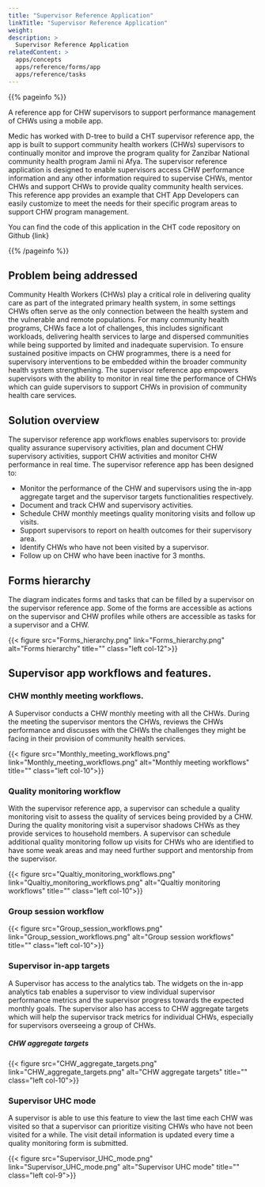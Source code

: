```yaml
---
title: "Supervisor Reference Application"
linkTitle: "Supervisor Reference Application"
weight:
description: >
  Supervisor Reference Application
relatedContent: >
  apps/concepts
  apps/reference/forms/app
  apps/reference/tasks
---
```


{{% pageinfo %}}

A reference app for CHW supervisors to support performance management of CHWs using a mobile app.

Medic has worked with D-tree to build a CHT supervisor reference app, the app is built to support community health workers (CHWs) supervisors to continually monitor and improve the program quality for Zanzibar National community health program Jamii ni Afya. The supervisor reference application is designed to enable supervisors access CHW performance information and any other information required to supervise CHWs, mentor CHWs and support CHWs to provide quality community health services. This reference app provides an example that CHT App Developers can easily customize to meet the needs for their specific program areas to support CHW program management.

You can find the code of this application in the CHT code repository on Github {link}

{{% /pageinfo %}}

## Problem being addressed
Community Health Workers (CHWs) play a critical role in delivering quality care as part of the integrated primary health system, in some settings CHWs often serve as the only connection between the health system and the vulnerable and remote populations. For many community health programs, CHWs face a lot of challenges, this includes significant workloads, delivering health services to large and dispersed communities while being supported by limited and inadequate supervision. To ensure sustained positive impacts on CHW programmes, there is a need for supervisory interventions to be embedded within the broader community health system strengthening. The  supervisor reference app empowers supervisors with the ability to monitor in real time the performance of CHWs which can guide supervisors to support CHWs in provision of community health care services.

## Solution overview
The supervisor reference app workflows enables supervisors to: provide quality assurance supervisory activities, plan and document CHW supervisory activities, support CHW activities and monitor CHW performance in real time. The supervisor reference app has been designed to:
<ul>
<li>Monitor the performance of the CHW and supervisors using the in-app aggregate target and the supervisor targets functionalities respectively.</li>

<li>Document and track CHW and supervisory activities.</li>
<li>Schedule CHW monthly meetings quality monitoring visits and follow up visits.</li>
<li>Support supervisors to report on health outcomes for their supervisory area.</li>
<li>Identify CHWs who have not been visited by a supervisor.</li>
<li>Follow up on CHW who have been inactive for 3 months.</li>
</ul>

## Forms hierarchy
The diagram indicates forms and tasks that can be filled by a supervisor on the supervisor reference app. Some of the forms are accessible as actions on the supervisor and CHW profiles while others are accessible as tasks for a supervisor and a CHW.

{{< figure src="Forms_hierarchy.png"  link="Forms_hierarchy.png" alt="Forms hierarchy" title="" class="left col-12">}}

## Supervisor app workflows and features.

### CHW monthly meeting workflows.
A Supervisor conducts a CHW monthly meeting with all the CHWs. During the meeting the supervisor mentors the CHWs, reviews the CHWs performance and discusses with the CHWs the challenges they might be facing in their provision of community health services.

{{< figure src="Monthly_meeting_workflows.png"  link="Monthly_meeting_workflows.png" alt="Monthly meeting workflows" title="" class="left col-10">}}

### Quality monitoring workflow
With the supervisor reference app, a supervisor can schedule a quality monitoring visit to assess the quality of services being provided by a CHW. During the quality monitoring visit a supervisor shadows CHWs as they provide services to household members. A supervisor can schedule additional quality monitoring follow up visits for CHWs who are identified to have some weak areas and may need further support and mentorship from the supervisor.

{{< figure src="Qualtiy_monitoring_workflows.png"  link="Qualtiy_monitoring_workflows.png" alt="Qualtiy monitoring workflows" title="" class="left col-10">}}

### Group session workflow

{{< figure src="Group_session_workflows.png"  link="Group_session_workflows.png" alt="Group session workflows" title="" class="left col-10">}}

### Supervisor in-app targets
A Supervisor has access to the analytics tab. The widgets on the in-app analytics tab enables a supervisor to view individual supervisor performance metrics and the supervisor progress towards the expected monthly goals. The supervisor also has access to CHW aggregate targets which will help the supervisor track metrics for individual CHWs, especially for supervisors overseeing a group of CHWs.

##### CHW aggregate targets
{{< figure src="CHW_aggregate_targets.png"  link="CHW_aggregate_targets.png" alt="CHW aggregate targets" title="" class="left col-10">}}


### Supervisor UHC mode
A supervisor is able to use this feature to view the last time each CHW was visited so that a supervisor can prioritize visiting CHWs who have not been visited for a while. The visit detail information is updated every time a quality monitoring form is submitted.

{{< figure src="Supervisor_UHC_mode.png"  link="Supervisor_UHC_mode.png" alt="Supervisor UHC mode" title="" class="left col-9">}}
